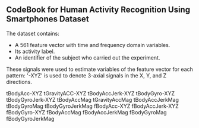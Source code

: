 ## CodeBook for Human Activity Recognition Using Smartphones Dataset

The dataset contains:
* A 561 feature vector with time and frequency domain variables.
* Its activity label.
* An identifier of the subject who carried out the experiment.

These signals were used to estimate variables of the feature vector for each pattern:
'-XYZ' is used to denote 3-axial signals in the X, Y, and Z directions.

tBodyAcc-XYZ
tGravityACC-XYZ
tBodyAccJerk-XYZ
tBodyGyro-XYZ
tBodyGyroJerk-XYZ
tBodyAccMag
tGravityAccMag
tBodyAccJerkMag
tBodyGyroMag
tBodyGyroJerkMag
fBodyAcc-XYZ
fBodyAccJerk-XYZ
fBodyGyro-XYZ
fBodyAccMag
fBodyAccJerkMag
fBodyGyroMag
fBodyGyroJerkMag
